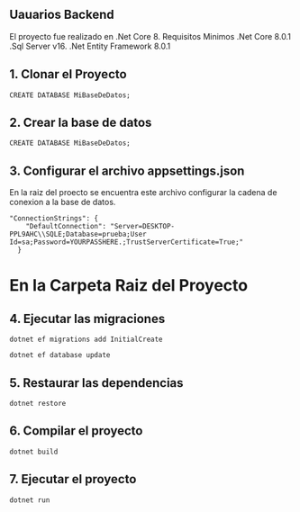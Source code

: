 ## Uauarios Backend
El proyecto fue realizado en .Net Core 8.
Requisitos Minimos
.Net Core 8.0.1
.Sql Server v16.
.Net Entity Framework 8.0.1

## 1. Clonar el Proyecto
```
CREATE DATABASE MiBaseDeDatos;
```

## 2. Crear la base de datos
```
CREATE DATABASE MiBaseDeDatos;
```

## 3. Configurar el archivo appsettings.json
En la raiz del proecto se encuentra este archivo configurar la cadena de conexion a la base de datos.
```
"ConnectionStrings": {
    "DefaultConnection": "Server=DESKTOP-PPL9AHC\\SQLE;Database=prueba;User Id=sa;Password=YOURPASSHERE.;TrustServerCertificate=True;"
  }
```
# En la Carpeta Raiz del Proyecto

## 4. Ejecutar las migraciones

```
dotnet ef migrations add InitialCreate
```
```
dotnet ef database update
```

## 5. Restaurar las dependencias 
```
dotnet restore
```

## 6. Compilar el proyecto 
```
dotnet build
```

## 7. Ejecutar el proyecto
```
dotnet run
```


